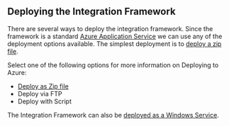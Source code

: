 ## Deploying the Integration Framework
There are several ways to deploy the integration framework. Since the framework is a
standard [Azure Application Service](https://azure.microsoft.com/en-us/services/app-service/)
we can use any of the deployment options available. The simplest deployment is to [deploy
a zip file](https://docs.microsoft.com/en-us/azure/app-service/deploy-zip).

Select one of the following options for more information on Deploying to Azure:


 - [Deploy as Zip file](./Deploy-Integration-Framework-as-Zip-File.md)
 - Deploy via FTP
 - Deploy with Script

The Integration Framework can also be [deployed as a Windows Service](Deploy-Integration-As-A-Service.md).
